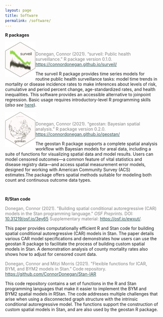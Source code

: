 ```yaml
---
layout: page
title: Software
permalink: /software/
---
```


**R packages**

<img src="/assets/surveil-logo.png" align="left" width="100" /> <br />

<p style="color:Gray">Donegan, Connor (2021). “surveil: Public health surveillance.” R package version 0.1.0. <a style="color:DarkSlateGray" href="{{ site.baseurl }}/surveil/">https://connordonegan.github.io/surveil/</a> </p> 

<p> The surveil R package provides time series models for routine public health surveillance tasks: model time trends in mortality or disease incidence rates to make inferences about levels of risk, cumulative and period percent change, age-standardized rates, and health inequalities. This software provides an accessible alternative to joinpoint regression. Basic usage requires introductory-level R programming skills (<em>also see </em> <a style="color:DarkSlateGray" href="{{ site.baseurl }}/surveil-poster/">here</a>).</p>

<img src="/assets/geostan-logo.png" align="left" width="100" /> <br />
<p style="color:Gray">Donegan, Connor (2021). “geostan: Bayesian spatial analysis.” R package version 0.2.0. <a style="color:DarkSlateGray" href="{{ site.baseurl }}/geostan/">https://connordonegan.github.io/geostan/</a> </p>

<p> The geostan R package supports a complete spatial analysis workflow with Bayesian models for areal data, including a suite of functions for visualizing spatial data and model results. Users can model censored outcomes&mdash;a common feature of vital statistics and disease registry data&mdash;and access spatial measurement error models, designed for working with American Community Survey (ACS) estimates.The package offers spatial methods suitable for modeling both count and continuous outcome data types. </p>
 <br />

**R/Stan code**

<p style="color:Gray">Donegan, Connor (2021). "Building spatial conditional autoregressive (CAR) models in the Stan programming language." <em>OSF Preprints</em>. DOI: <a style="color:DarkSlateGray" href="https://osf.io/3ey65/">10.31219/osf.io/3ey65</a> Supplementary material: <a style="color:DarkSlateGray" href="https://osf.io/ewxut/">https://osf.io/ewxut/</a>.</p>

<p> This paper provides computationally efficient R and Stan code for building spatial conditional autoregressive (CAR) models in Stan. The paper details various CAR model specifications and demonstrates how users can use the geostan R package to facilitate the process of building custom spatial models in Stan. A demonstration analysis of county mortality rates also shows how to adjust for censored count data. </p>

<p style="color:Gray">Donegan, Connor and Mitzi Morris (2021). "Flexible functions for ICAR, BYM, and BYM2 models in Stan.” Code repository. <a style="color:DarkSlateGray" href="https://github.com/ConnorDonegan/Stan-IAR">https://github.com/ConnorDonegan/Stan-IAR</a> </p>

<p> This code repository contains a set of functions in the R and Stan programming languages that make it easier to implement the BYM and BYM2 spatial models in RStan. The code addresses multiple challenges that arise when using a disconnected graph structure with the intrinsic conditional autoregressive model. The functions support the construction of custom spatial models in Stan, and are also used by the geostan R package. </p>
